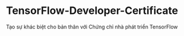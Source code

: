 # TensorFlow-Developer-Certificate
Tạo sự khác biệt cho bản thân với Chứng chỉ nhà phát triển TensorFlow
